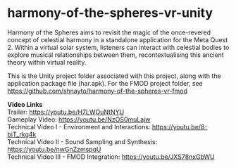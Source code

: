 # harmony-of-the-spheres-vr-unity
Harmony of the Spheres aims to revisit the magic of the once-revered concept of celestial harmony in a standalone application for the Meta Quest 2. Within a virtual solar system, listeners can interact with celestial bodies to explore musical relationships between them, recontextualising this ancient theory within virtual reality.

This is the Unity project folder associated with this project, along with the application package file (har.apk). For the FMOD project folder, see https://github.com/shnayto/harmony-of-the-spheres-vr-fmod

__Video Links__ <br />
Trailer: https://youtu.be/H7LWOuNtNYU <br /> 
Gameplay Video: https://youtu.be/NzOS0muLajw <br />
Technical Video I - Environment and Interactions: https://youtu.be/8-biT_rkg4k <br />
Technical Video II - Sound Sampling and Synthesis: https://youtu.be/nwGnZzmspqU <br />
Technical Video III - FMOD Integration: https://youtu.be/JXS78nxGbWU
